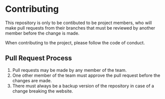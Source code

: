 # Contributing

This repository is only to be contibuted to be project members, who will make pull requests
from their branches that must be reviewed by another member before the change is made. 

When contributing to the project, please follow the code of conduct.

## Pull Request Process

1. Pull requests may be made by any member of the team.
2. One other member of the team must approve the pull request before the changes are made.
3. There must always be a backup version of the repository in case of a change breaking the website.
